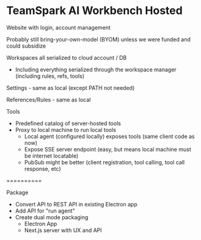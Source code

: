 # TeamSpark AI Workbench Hosted

Website with login, account management

Probably still bring-your-own-model (BYOM) unless we were funded and could subsidize

Workspaces all serialized to cloud account / DB
- Including everything serialized through the workspace manager (including rules, refs, tools)

Settings - same as local (except PATH not needed)

References/Rules - same as local

Tools
- Predefined catalog of server-hosted tools
- Proxy to local machine to run local tools
  - Local agent (configured locally) exposes tools (same client code as now)
  - Expose SSE server endpoint (easy, but means local machine must be internet locatable)
  - PubSub might be better (client registration, tool calling, tool call response, etc)

==========

Package
- Convert API to REST API in existing Electron app
- Add API for "run agent"
- Create dual mode packaging
  - Electron App
  - Next.js server with UX and API
